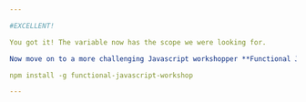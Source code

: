 ```yaml
---

#EXCELLENT!

You got it! The variable now has the scope we were looking for.

Now move on to a more challenging Javascript workshopper **Functional Javascript**:

npm install -g functional-javascript-workshop

---
```

